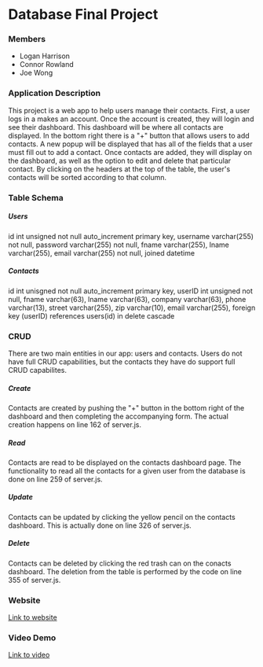 # Database Final Project
### Members
* Logan Harrison
* Connor Rowland
* Joe Wong

### Application Description
This project is a web app to help users manage their contacts. First, a user logs in a makes an account. Once the account is created, they will login and see their dashboard. This dashboard will be where all contacts are displayed. In the bottom right there is a "+" button that allows users to add contacts. A new popup will be displayed that has all of the fields that a user must fill out to add a contact. Once contacts are added, they will display on the dashboard, as well as the option to edit and delete that particular contact. By clicking on the headers at the top of the table, the user's contacts will be sorted according to that column. 

### Table Schema
##### Users
id int unsigned not null auto_increment primary key,
username varchar(255) not null,
password varchar(255) not null,
fname varchar(255),
lname varchar(255),
email varchar(255) not null,
joined datetime

##### Contacts
id int unisgned not null auto_increment primary key, 
userID int unsigned not null,
fname varchar(63), 
lname varchar(63),
company varchar(63),
phone varchar(13),
street varchar(255),
zip varchar(10),
email varchar(255),
foreign key (userID) references users(id) in delete cascade

### CRUD
There are two main entities in our app: users and contacts. Users do not have full CRUD capabilities, but the contacts they have do support full CRUD capabilites.
##### Create
Contacts are created by pushing the "+" button in the bottom right of the dashboard and then completing the accompanying form. The actual creation happens on line 162 of server.js.
##### Read
Contacts are read to be displayed on the contacts dashboard page. The functionality to read all the contacts for a given user from the database is done on line 259 of server.js.
##### Update
Contacts can be updated by clicking the yellow pencil on the contacts dashboard. This is actually done on line 326 of server.js.
##### Delete
Contacts can be deleted by clicking the red trash can on the conacts dashboard. The deletion from the table is performed by the code on line 355 of server.js.

### Website
[Link to website](http://ec2-52-72-121-61.compute-1.amazonaws.com:3000)

### Video Demo
[Link to video](https://youtu.be/pqNncVIm2Ls)
